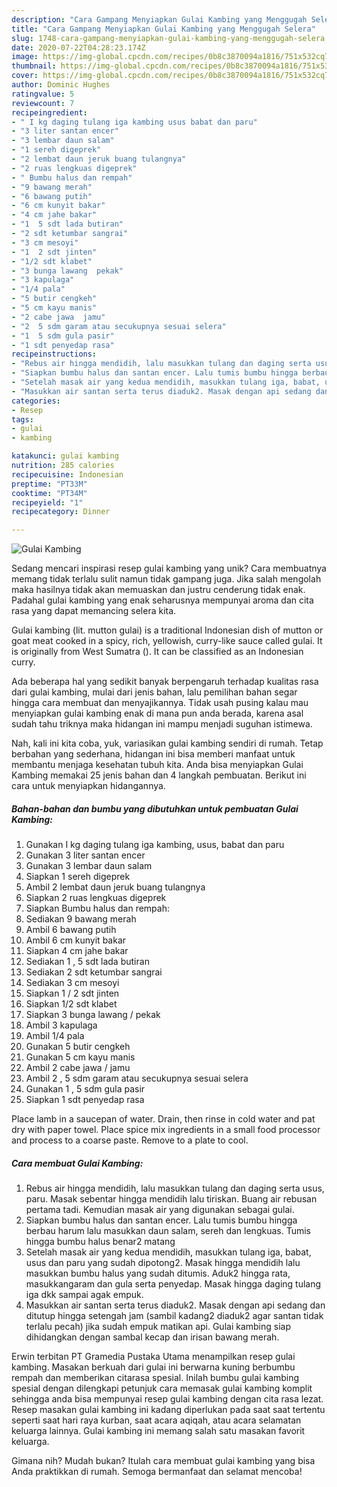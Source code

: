 ```yaml
---
description: "Cara Gampang Menyiapkan Gulai Kambing yang Menggugah Selera"
title: "Cara Gampang Menyiapkan Gulai Kambing yang Menggugah Selera"
slug: 1748-cara-gampang-menyiapkan-gulai-kambing-yang-menggugah-selera
date: 2020-07-22T04:28:23.174Z
image: https://img-global.cpcdn.com/recipes/0b8c3870094a1816/751x532cq70/gulai-kambing-foto-resep-utama.jpg
thumbnail: https://img-global.cpcdn.com/recipes/0b8c3870094a1816/751x532cq70/gulai-kambing-foto-resep-utama.jpg
cover: https://img-global.cpcdn.com/recipes/0b8c3870094a1816/751x532cq70/gulai-kambing-foto-resep-utama.jpg
author: Dominic Hughes
ratingvalue: 5
reviewcount: 7
recipeingredient:
- " I kg daging tulang iga kambing usus babat dan paru"
- "3 liter santan encer"
- "3 lembar daun salam"
- "1 sereh digeprek"
- "2 lembat daun jeruk buang tulangnya"
- "2 ruas lengkuas digeprek"
- " Bumbu halus dan rempah"
- "9 bawang merah"
- "6 bawang putih"
- "6 cm kunyit bakar"
- "4 cm jahe bakar"
- "1  5 sdt lada butiran"
- "2 sdt ketumbar sangrai"
- "3 cm mesoyi"
- "1  2 sdt jinten"
- "1/2 sdt klabet"
- "3 bunga lawang  pekak"
- "3 kapulaga"
- "1/4 pala"
- "5 butir cengkeh"
- "5 cm kayu manis"
- "2 cabe jawa  jamu"
- "2  5 sdm garam atau secukupnya sesuai selera"
- "1  5 sdm gula pasir"
- "1 sdt penyedap rasa"
recipeinstructions:
- "Rebus air hingga mendidih, lalu masukkan tulang dan daging serta usus, paru. Masak sebentar hingga mendidih lalu tiriskan. Buang air rebusan pertama tadi. Kemudian masak air yang digunakan sebagai gulai."
- "Siapkan bumbu halus dan santan encer. Lalu tumis bumbu hingga berbau harum lalu masukkan daun salam, sereh dan lengkuas. Tumis hingga bumbu halus benar2 matang"
- "Setelah masak air yang kedua mendidih, masukkan tulang iga, babat, usus dan paru yang sudah dipotong2. Masak hingga mendidih lalu masukkan bumbu halus yang sudah ditumis. Aduk2 hingga rata, masukkangaram dan gula serta penyedap. Masak hingga daging tulang iga dkk sampai agak empuk."
- "Masukkan air santan serta terus diaduk2. Masak dengan api sedang dan ditutup hingga setengah jam (sambil kadang2 diaduk2 agar santan tidak terlalu pecah) jika sudah empuk matikan api. Gulai kambing siap dihidangkan dengan sambal kecap dan irisan bawang merah."
categories:
- Resep
tags:
- gulai
- kambing

katakunci: gulai kambing 
nutrition: 285 calories
recipecuisine: Indonesian
preptime: "PT33M"
cooktime: "PT34M"
recipeyield: "1"
recipecategory: Dinner

---
```



![Gulai Kambing](https://img-global.cpcdn.com/recipes/0b8c3870094a1816/751x532cq70/gulai-kambing-foto-resep-utama.jpg)

Sedang mencari inspirasi resep gulai kambing yang unik? Cara membuatnya memang tidak terlalu sulit namun tidak gampang juga. Jika salah mengolah maka hasilnya tidak akan memuaskan dan justru cenderung tidak enak. Padahal gulai kambing yang enak seharusnya mempunyai aroma dan cita rasa yang dapat memancing selera kita.

Gulai kambing (lit. mutton gulai) is a traditional Indonesian dish of mutton or goat meat cooked in a spicy, rich, yellowish, curry-like sauce called gulai. It is originally from West Sumatra (). It can be classified as an Indonesian curry.

Ada beberapa hal yang sedikit banyak berpengaruh terhadap kualitas rasa dari gulai kambing, mulai dari jenis bahan, lalu pemilihan bahan segar hingga cara membuat dan menyajikannya. Tidak usah pusing kalau mau menyiapkan gulai kambing enak di mana pun anda berada, karena asal sudah tahu triknya maka hidangan ini mampu menjadi suguhan istimewa.


Nah, kali ini kita coba, yuk, variasikan gulai kambing sendiri di rumah. Tetap berbahan yang sederhana, hidangan ini bisa memberi manfaat untuk membantu menjaga kesehatan tubuh kita. Anda bisa menyiapkan Gulai Kambing memakai 25 jenis bahan dan 4 langkah pembuatan. Berikut ini cara untuk menyiapkan hidangannya.

<!--inarticleads1-->

##### Bahan-bahan dan bumbu yang dibutuhkan untuk pembuatan Gulai Kambing:

1. Gunakan  I kg daging tulang iga kambing, usus, babat dan paru
1. Gunakan 3 liter santan encer
1. Gunakan 3 lembar daun salam
1. Siapkan 1 sereh digeprek
1. Ambil 2 lembat daun jeruk buang tulangnya
1. Siapkan 2 ruas lengkuas digeprek
1. Siapkan  Bumbu halus dan rempah:
1. Sediakan 9 bawang merah
1. Ambil 6 bawang putih
1. Ambil 6 cm kunyit bakar
1. Siapkan 4 cm jahe bakar
1. Sediakan 1 , 5 sdt lada butiran
1. Sediakan 2 sdt ketumbar sangrai
1. Sediakan 3 cm mesoyi
1. Siapkan 1 / 2 sdt jinten
1. Siapkan 1/2 sdt klabet
1. Siapkan 3 bunga lawang / pekak
1. Ambil 3 kapulaga
1. Ambil 1/4 pala
1. Gunakan 5 butir cengkeh
1. Gunakan 5 cm kayu manis
1. Ambil 2 cabe jawa / jamu
1. Ambil 2 , 5 sdm garam atau secukupnya sesuai selera
1. Gunakan 1 , 5 sdm gula pasir
1. Siapkan 1 sdt penyedap rasa


Place lamb in a saucepan of water. Drain, then rinse in cold water and pat dry with paper towel. Place spice mix ingredients in a small food processor and process to a coarse paste. Remove to a plate to cool. 

<!--inarticleads2-->

##### Cara membuat Gulai Kambing:

1. Rebus air hingga mendidih, lalu masukkan tulang dan daging serta usus, paru. Masak sebentar hingga mendidih lalu tiriskan. Buang air rebusan pertama tadi. Kemudian masak air yang digunakan sebagai gulai.
1. Siapkan bumbu halus dan santan encer. Lalu tumis bumbu hingga berbau harum lalu masukkan daun salam, sereh dan lengkuas. Tumis hingga bumbu halus benar2 matang
1. Setelah masak air yang kedua mendidih, masukkan tulang iga, babat, usus dan paru yang sudah dipotong2. Masak hingga mendidih lalu masukkan bumbu halus yang sudah ditumis. Aduk2 hingga rata, masukkangaram dan gula serta penyedap. Masak hingga daging tulang iga dkk sampai agak empuk.
1. Masukkan air santan serta terus diaduk2. Masak dengan api sedang dan ditutup hingga setengah jam (sambil kadang2 diaduk2 agar santan tidak terlalu pecah) jika sudah empuk matikan api. Gulai kambing siap dihidangkan dengan sambal kecap dan irisan bawang merah.


Erwin terbitan PT Gramedia Pustaka Utama menampilkan resep gulai kambing. Masakan berkuah dari gulai ini berwarna kuning berbumbu rempah dan memberikan citarasa spesial. Inilah bumbu gulai kambing spesial dengan dilengkapi petunjuk cara memasak gulai kambing komplit sehingga anda bisa mempunyai resep gulai kambing dengan cita rasa lezat. Resep masakan gulai kambing ini kadang diperlukan pada saat saat tertentu seperti saat hari raya kurban, saat acara aqiqah, atau acara selamatan keluarga lainnya. Gulai kambing ini memang salah satu masakan favorit keluarga. 

Gimana nih? Mudah bukan? Itulah cara membuat gulai kambing yang bisa Anda praktikkan di rumah. Semoga bermanfaat dan selamat mencoba!
